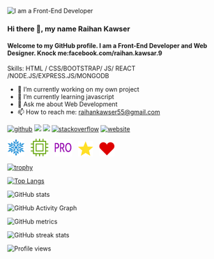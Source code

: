
![I am a Front-End Developer](https://i.ibb.co/JxYsTLV/Raihan-kawser.png)
### Hi there 👋, my name Raihan Kawser
#### Welcome to my GitHub profile. I am a Front-End Developer and Web Designer. Knock me:facebook.com/raihan.kawsar.9


Skills: HTML / CSS/BOOTSTRAP/ JS/ REACT /NODE.JS/EXPRESS.JS/MONGODB

- 🔭 I’m currently working on  my own project 
- 🌱 I’m currently learning javascript 
- 💬 Ask me about Web Development 
- 📫 How to reach me: raihankawser55@gmail.com 

[<img src='https://i.ibb.co/WPpNMXy/in-1-removebg-preview.png' alt='github' height='85'>](https://github.com/rkawser)  [<img src='https://i.ibb.co/C5rDL1P/in-removebg-preview.png ' height='80'>](https://www.linkedin.com/in/raihan-kawser/)  [<img src='https://i.ibb.co/dmnMhn3/51615208019svqsspmeg7.png' height='75'>](https://www.facebook.com/raihan.kawsar.9)  [<img src='https://i.ibb.co/cN7bsZ5/images-removebg-preview.png' alt='stackoverflow' height='75'>](https://stackoverflow.com/users/raihan-kawser)  [<img src='https://i.ibb.co/fCRXTVv/images-removebg-preview-1.png' alt='website' height='75'>]()  

<a href='https://archiveprogram.github.com/'><img src='https://raw.githubusercontent.com/acervenky/animated-github-badges/master/assets/acbadge.gif' width='40' height='40'></a> <a href='https://docs.github.com/en/developers'><img src='https://raw.githubusercontent.com/acervenky/animated-github-badges/master/assets/devbadge.gif' width='40' height='40'></a> <a href='https://github.com/pricing'><img src='https://raw.githubusercontent.com/acervenky/animated-github-badges/master/assets/pro.gif' width='40' height='40'></a> <a href='https://stars.github.com/'><img src='https://raw.githubusercontent.com/acervenky/animated-github-badges/master/assets/starbadge.gif' width='35' height='35'></a> <a href='https://docs.github.com/en/github/supporting-the-open-source-community-with-github-sponsors'><img src='https://raw.githubusercontent.com/acervenky/animated-github-badges/master/assets/sponsorbadge.gif' width='35' height='35'></a> 

[![trophy](https://github-profile-trophy.vercel.app/?username=rkawser)](https://github.com/ryo-ma/github-profile-trophy)

[![Top Langs](https://github-readme-stats.vercel.app/api/top-langs/?username=rkawser)](https://github.com/anuraghazra/github-readme-stats)

![GitHub stats](https://github-readme-stats.vercel.app/api?username=rkawser&show_icons=true)  

![GitHub Activity Graph](https://activity-graph.herokuapp.com/graph?username=rkawser)  

![GitHub metrics](https://metrics.lecoq.io/rkawser)  

![GitHub streak stats](https://github-readme-streak-stats.herokuapp.com/?user=rkawser)  

![Profile views](https://gpvc.arturio.dev/rkawser)  
